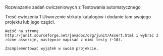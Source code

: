 Rozwiazanie zadań cwiczeniowych z Testowania automatycznego

Treść cwiczenia 1
    Utworzenie strkuty katalogów i dodanie tam swojego projektu lub jego części.
    
    Wejść na stronę http://junit.sourceforge.net/javadoc/org/junit/Assert.html i wybrać 3 różne assercje, następnie napisać z nimi testy (~10).
    
    Zaimplementować wyjątek w swoim projekcie.
    
